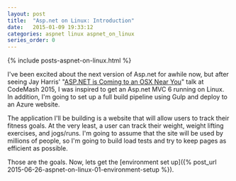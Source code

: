 ```yaml
---
layout: post
title:  "Asp.net on Linux: Introduction"
date:   2015-01-09 19:33:12
categories: aspnet linux aspnet_on_linux
series_order: 0
---
```

{% include posts-aspnet-on-linux.html %}

I've been excited about the next version of Asp.net for awhile now, but after seeing Jay Harris' "[ASP.NET is Coming to an OSX Near You](http://www.codemash.org/session/asp-net-is-coming-to-an-osx-near-you/)" talk at CodeMash 2015, I was inspired to get an Asp.net MVC 6 running on Linux.  In addition, I'm going to set up a full build pipeline using Gulp and deploy to an Azure website.

The application I'll be building is a website that will allow users to track their fitness goals.  At the very least, a user can track their weight, weight lifting exercises, and jogs/runs.  I'm going to assume that the site will be used by millions of people, so I'm going to build load tests and try to keep pages as efficient as possible.

Those are the goals.  Now, lets get the [environment set up]({% post_url 2015-06-26-aspnet-on-linux-01-environment-setup %}).
